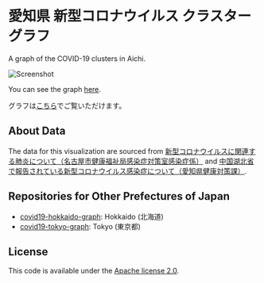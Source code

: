 # 愛知県 新型コロナウイルス クラスターグラフ

A graph of the COVID-19 clusters in Aichi.

![Screenshot](https://nagix.github.io/covid19-aichi-graph/images/screenshot1.jpg)

You can see the graph [here](https://nagix.github.io/covid19-aichi-graph/).

グラフは[こちら](https://nagix.github.io/covid19-aichi-graph/)でご覧いただけます。

## About Data

The data for this visualization are sourced from [新型コロナウイルスに関連する肺炎について（名古屋市健康福祉局感染症対策室感染症係）](http://www.city.nagoya.jp/kenkofukushi/page/0000124556.html) and [中国湖北省で報告されている新型コロナウイルス感染症について（愛知県健康対策課）](https://www.pref.aichi.jp/soshiki/kenkotaisaku/novel-coronavirus.html).

## Repositories for Other Prefectures of Japan

- [covid19-hokkaido-graph](https://github.com/nagix/covid19-hokkaido-graph): Hokkaido (北海道)
- [covid19-tokyo-graph](https://github.com/nagix/covid19-tokyo-graph): Tokyo (東京都)

## License

This code is available under the [Apache license 2.0](opensource.org/licenses/Apache-2.0).
